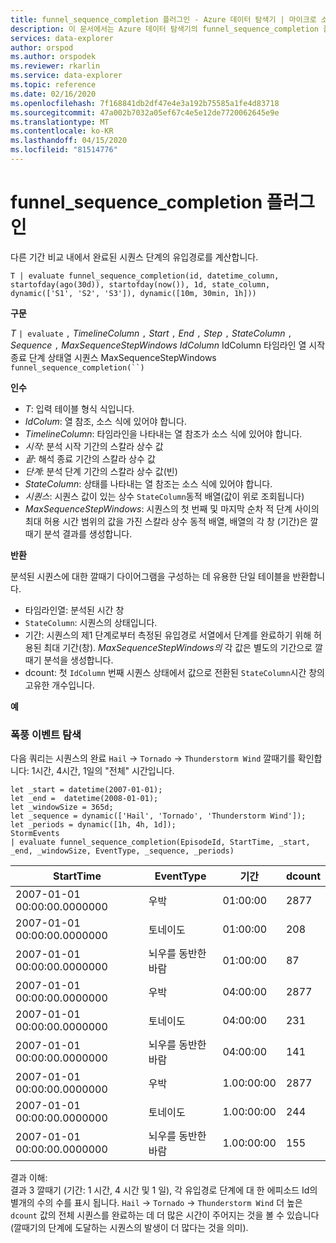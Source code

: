 ```yaml
---
title: funnel_sequence_completion 플러그인 - Azure 데이터 탐색기 | 마이크로 소프트 문서
description: 이 문서에서는 Azure 데이터 탐색기의 funnel_sequence_completion 플러그인에 대해 설명합니다.
services: data-explorer
author: orspod
ms.author: orspodek
ms.reviewer: rkarlin
ms.service: data-explorer
ms.topic: reference
ms.date: 02/16/2020
ms.openlocfilehash: 7f168841db2df47e4e3a192b75585a1fe4d83718
ms.sourcegitcommit: 47a002b7032a05ef67c4e5e12de7720062645e9e
ms.translationtype: MT
ms.contentlocale: ko-KR
ms.lasthandoff: 04/15/2020
ms.locfileid: "81514776"
---
```

# <a name="funnel_sequence_completion-plugin"></a>funnel_sequence_completion 플러그 인

다른 기간 비교 내에서 완료된 시퀀스 단계의 유입경로를 계산합니다.

```kusto
T | evaluate funnel_sequence_completion(id, datetime_column, startofday(ago(30d)), startofday(now()), 1d, state_column, dynamic(['S1', 'S2', 'S3']), dynamic([10m, 30min, 1h]))
```

**구문**

*T* `| evaluate` `,` *TimelineColumn* `,` *Start* `,` *End* `,` *Step* `,` *StateColumn* `,` *Sequence* `,` *MaxSequenceStepWindows* *IdColumn* IdColumn 타임라인 열 시작 종료 단계 상태열 시퀀스 MaxSequenceStepWindows `funnel_sequence_completion(``)`

**인수**

* *T*: 입력 테이블 형식 식입니다.
* *IdColum*: 열 참조, 소스 식에 있어야 합니다.
* *TimelineColumn*: 타임라인을 나타내는 열 참조가 소스 식에 있어야 합니다.
* *시작*: 분석 시작 기간의 스칼라 상수 값
* *끝*: 해석 종료 기간의 스칼라 상수 값
* *단계*: 분석 단계 기간의 스칼라 상수 값(빈) 
* *StateColumn*: 상태를 나타내는 열 참조는 소스 식에 있어야 합니다.
* *시퀀스*: 시퀀스 값이 있는 상수 `StateColumn`동적 배열(값이 위로 조회됩니다)
* *MaxSequenceStepWindows*: 시퀀스의 첫 번째 및 마지막 순차 적 단계 사이의 최대 허용 시간 범위의 값을 가진 스칼라 상수 동적 배열, 배열의 각 창 (기간)은 깔때기 분석 결과를 생성합니다.

**반환**

분석된 시퀀스에 대한 깔때기 다이어그램을 구성하는 데 유용한 단일 테이블을 반환합니다.

* 타임라인열: 분석된 시간 창
* `StateColumn`: 시퀀스의 상태입니다.
* 기간: 시퀀스의 제1 단계로부터 측정된 유입경로 서열에서 단계를 완료하기 위해 허용된 최대 기간(창). *MaxSequenceStepWindows의* 각 값은 별도의 기간으로 깔때기 분석을 생성합니다. 
* dcount: 첫 `IdColumn` 번째 시퀀스 상태에서 값으로 전환된 `StateColumn`시간 창의 고유한 개수입니다.

**예**

### <a name="exploring-storm-events"></a>폭풍 이벤트 탐색 

다음 쿼리는 시퀀스의 완료 `Hail`  ->  `Tornado`  ->  `Thunderstorm Wind` 깔때기를 확인합니다: 1시간, 4시간, 1일의 "전체" 시간입니다. 

```kusto
let _start = datetime(2007-01-01);
let _end =  datetime(2008-01-01);
let _windowSize = 365d;
let _sequence = dynamic(['Hail', 'Tornado', 'Thunderstorm Wind']);
let _periods = dynamic([1h, 4h, 1d]);
StormEvents
| evaluate funnel_sequence_completion(EpisodeId, StartTime, _start, _end, _windowSize, EventType, _sequence, _periods) 
```

|StartTime|EventType|기간|dcount|
|---|---|---|---|
|2007-01-01 00:00:00.0000000|우박|01:00:00|2877|
|2007-01-01 00:00:00.0000000|토네이도|01:00:00|208|
|2007-01-01 00:00:00.0000000|뇌우를 동반한 바람|01:00:00|87|
|2007-01-01 00:00:00.0000000|우박|04:00:00|2877|
|2007-01-01 00:00:00.0000000|토네이도|04:00:00|231|
|2007-01-01 00:00:00.0000000|뇌우를 동반한 바람|04:00:00|141|
|2007-01-01 00:00:00.0000000|우박|1.00:00:00|2877|
|2007-01-01 00:00:00.0000000|토네이도|1.00:00:00|244|
|2007-01-01 00:00:00.0000000|뇌우를 동반한 바람|1.00:00:00|155|

결과 이해:  
결과 3 깔때기 (기간: 1 시간, 4 시간 및 1 일), 각 유입경로 단계에 대 한 에피소드 Id의 별개의 수의 수를 표시 됩니다. `Hail`  ->  `Tornado`  ->  `Thunderstorm Wind` 더 높은 `dcount` 값의 전체 시퀀스를 완료하는 데 더 많은 시간이 주어지는 것을 볼 수 있습니다(깔때기의 단계에 도달하는 시퀀스의 발생이 더 많다는 것을 의미).
